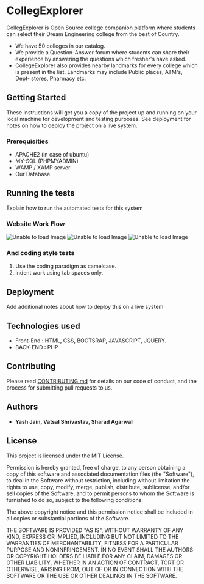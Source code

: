# CollegExplorer

CollegExplorer is Open Source college companion platform where students can select their Dream Engineering college from the best of Country.
 * We have 50 colleges in our catalog.
 * We provide a Question-Answer forum where students can share their experience by answering the questions which fresher's have asked.
 * CollegeExplorer also provides nearby landmarks for every college which is present in the list. Landmarks may include Public places, ATM's,      Dept- stores, Pharmacy etc. 

## Getting Started

These instructions will get you a copy of the project up and running on your local machine for development and testing purposes. See deployment for notes on how to deploy the project on a live system.

### Prerequisities

 * APACHE2 (in case of ubuntu)
 * MY-SQL (PHPMYADMIN)
 * WAMP / XAMP server
 * Our Database.

## Running the tests

Explain how to run the automated tests for this system

### Website Work Flow

![Unable to load Image](https://github.com/CollegExplorer/CollegExplorer-web/img/wf1.png)
![Unable to load Image](https://github.com/CollegExplorer/CollegExplorer-web/img/wf2.png)
![Unable to load Image](https://github.com/CollegExplorer/CollegExplorer-web/img/wf3.png)



### And coding style tests

1. Use the coding paradigm as camelcase.
2. Indent work using tab spaces only.

## Deployment

Add additional notes about how to deploy this on a live system

## Technologies used

* Front-End : HTML, CSS, BOOTSRAP, JAVASCRIPT, JQUERY. 
* BACK-END  : PHP

## Contributing

Please read [CONTRIBUTING.md](CONTRIBUTING.md) for details on our code of conduct, and the process for submitting pull requests to us.


## Authors

* **Yash Jain, Vatsal Shrivastav, Sharad Agarwal**

## License

This project is licensed under the MIT License.

Permission is hereby granted, free of charge, to any person obtaining a copy of this software and associated documentation files (the "Software"), to deal in the Software without restriction, including without limitation the rights to use, copy, modify, merge, publish, distribute, sublicense, and/or sell copies of the Software, and to permit persons to whom the Software is furnished to do so, subject to the following conditions:

The above copyright notice and this permission notice shall be included in all copies or substantial portions of the Software.

THE SOFTWARE IS PROVIDED "AS IS", WITHOUT WARRANTY OF ANY KIND, EXPRESS OR IMPLIED, INCLUDING BUT NOT LIMITED TO THE WARRANTIES OF MERCHANTABILITY, FITNESS FOR A PARTICULAR PURPOSE AND NONINFRINGEMENT. IN NO EVENT SHALL THE AUTHORS OR COPYRIGHT HOLDERS BE LIABLE FOR ANY CLAIM, DAMAGES OR OTHER LIABILITY, WHETHER IN AN ACTION OF CONTRACT, TORT OR OTHERWISE, ARISING FROM, OUT OF OR IN CONNECTION WITH THE SOFTWARE OR THE USE OR OTHER DEALINGS IN THE SOFTWARE.
